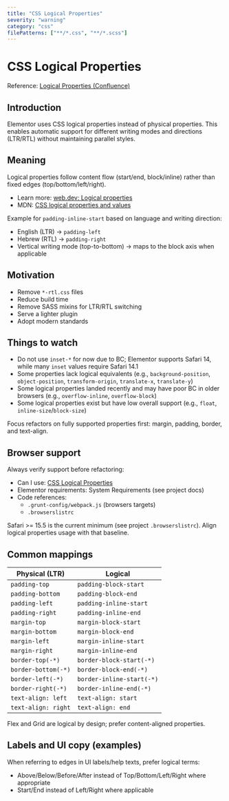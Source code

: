 ```yaml
---
title: "CSS Logical Properties"
severity: "warning"
category: "css"
filePatterns: ["**/*.css", "**/*.scss"]
---
```


# CSS Logical Properties

Reference: [Logical Properties (Confluence)](https://elementor.atlassian.net/wiki/spaces/RDDEP/pages/682262596/Logical+Properties)

## Introduction

Elementor uses CSS logical properties instead of physical properties. This enables automatic support for different writing modes and directions (LTR/RTL) without maintaining parallel styles.

## Meaning

Logical properties follow content flow (start/end, block/inline) rather than fixed edges (top/bottom/left/right).

- Learn more: [web.dev: Logical properties](https://web.dev/learn/css/logical-properties/)
- MDN: [CSS logical properties and values](https://developer.mozilla.org/docs/Web/CSS/CSS_logical_properties_and_values)

Example for `padding-inline-start` based on language and writing direction:

- English (LTR) → `padding-left`
- Hebrew (RTL) → `padding-right`
- Vertical writing mode (top-to-bottom) → maps to the block axis when applicable

## Motivation

- Remove `*-rtl.css` files
- Reduce build time
- Remove SASS mixins for LTR/RTL switching
- Serve a lighter plugin
- Adopt modern standards

## Things to watch

- Do not use `inset-*` for now due to BC; Elementor supports Safari 14, while many `inset` values require Safari 14.1
- Some properties lack logical equivalents (e.g., `background-position`, `object-position`, `transform-origin`, `translate-x`, `translate-y`)
- Some logical properties landed recently and may have poor BC in older browsers (e.g., `overflow-inline`, `overflow-block`)
- Some logical properties exist but have low overall support (e.g., `float`, `inline-size`/`block-size`)

Focus refactors on fully supported properties first: margin, padding, border, and text-align.

## Browser support

Always verify support before refactoring:

- Can I use: [CSS Logical Properties](https://caniuse.com/?search=logical%20properties)
- Elementor requirements: System Requirements (see project docs)
- Code references:
  - `.grunt-config/webpack.js` (browsers targets)
  - `.browserslistrc`

Safari >= 15.5 is the current minimum (see project `.browserslistrc`). Align logical properties usage with that baseline.

## Common mappings

| Physical (LTR)        | Logical                    |
|-----------------------|----------------------------|
| `padding-top`         | `padding-block-start`      |
| `padding-bottom`      | `padding-block-end`        |
| `padding-left`        | `padding-inline-start`     |
| `padding-right`       | `padding-inline-end`       |
| `margin-top`          | `margin-block-start`       |
| `margin-bottom`       | `margin-block-end`         |
| `margin-left`         | `margin-inline-start`      |
| `margin-right`        | `margin-inline-end`        |
| `border-top(-*)`      | `border-block-start(-*)`   |
| `border-bottom(-*)`   | `border-block-end(-*)`     |
| `border-left(-*)`     | `border-inline-start(-*)`  |
| `border-right(-*)`    | `border-inline-end(-*)`    |
| `text-align: left`    | `text-align: start`        |
| `text-align: right`   | `text-align: end`          |

Flex and Grid are logical by design; prefer content-aligned properties.

## Labels and UI copy (examples)

When referring to edges in UI labels/help texts, prefer logical terms:

- Above/Below/Before/After instead of Top/Bottom/Left/Right where appropriate
- Start/End instead of Left/Right where applicable
